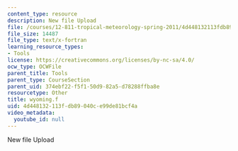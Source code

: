 ```yaml
---
content_type: resource
description: New file Upload
file: /courses/12-811-tropical-meteorology-spring-2011/4d448132113fdb89040ce99de81bcf4a_wyoming.f
file_size: 14487
file_type: text/x-fortran
learning_resource_types:
- Tools
license: https://creativecommons.org/licenses/by-nc-sa/4.0/
ocw_type: OCWFile
parent_title: Tools
parent_type: CourseSection
parent_uid: 374ebf22-f5f1-50d9-82a5-d78288ffba8e
resourcetype: Other
title: wyoming.f
uid: 4d448132-113f-db89-040c-e99de81bcf4a
video_metadata:
  youtube_id: null
---
```

New file Upload